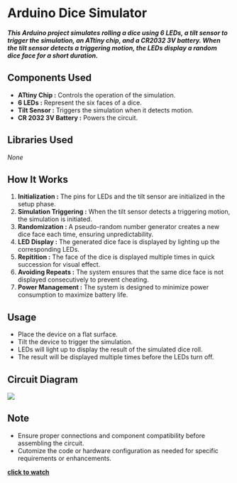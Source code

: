 # Arduino Dice Simulator

***This Arduino project simulates rolling a dice using 6 LEDs, a tilt sensor to trigger the simulation, an ATtiny chip, and a CR2032 3V battery. When the tilt sensor detects a triggering motion, the LEDs display a random dice face for a short duration.***

## Components Used
- **ATtiny Chip :** Controls the operation of the simulation.
- **6 LEDs :** Represent the six faces of a dice.
- **Tilt Sensor :** Triggers the simulation when it detects motion.
- **CR 2032 3V Battery :** Powers the circuit.

## Libraries Used
*None*

## How It Works
1. **Initialization :** The pins for LEDs and the tilt sensor are initialized in the setup phase.
2. **Simulation Triggering :** When the tilt sensor detects a triggering motion, the simulation is initiated.
3. **Randomization :** A pseudo-random number generator creates a new dice face each time, ensuring unpredictability.
4. **LED Display :** The generated dice face is displayed by lighting up the corresponding LEDs.
5. **Repitition :** The face of the dice is displayed multiple times in quick succession for visual effect.
6. **Avoiding Repeats :** The system ensures that the same dice face is not displayed consecutively to prevent cheating.
7. **Power Management :** The system is designed to minimize power consumption to maximize battery life.

## Usage
- Place the device on a flat surface.
- Tilt the device to trigger the simulation.
- LEDs will light up to display the result of the simulated dice roll.
- The result will be displayed multiple times before the LEDs turn off.

## Circuit Diagram
![](https://i.ibb.co/cx6J61Q/arduino-dice.jpg)

## Note
- Ensure proper connections and component compatibility before assembling the circuit.
- Cutomize the code or hardware configuration as needed for specific requirements or enhancements.

[**click to watch**](https://youtu.be/Ou50MMpRY1k)
